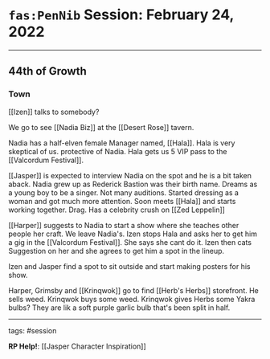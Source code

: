 # `fas:PenNib` Session: February 24, 2022
---

## 44th of Growth

### Town
[[Izen]] talks to somebody?

We go to see [[Nadia Biz]] at the [[Desert Rose]] tavern.

Nadia has a half-elven female Manager named, [[Hala]].
Hala is very skeptical of us. protective of Nadia. Hala gets us 5 VIP pass to the [[Valcordum Festival]].

[[Jasper]] is expected to interview Nadia on the spot and he  is a bit taken aback.
Nadia grew up as Rederick Bastion was their birth name. Dreams as a young boy to be a singer. Not many auditions. Started dressing as a woman and got much more attention. Soon meets [[Hala]] and starts working together. Drag. Has a celebrity crush on [[Zed Leppelin]]

[[Harper]] suggests to Nadia to start a show where she teaches other people her craft.
We leave Nadia's. Izen stops Hala and asks her to get him a gig in the [[Valcordum Festival]]. She says she cant do it. Izen then cats Suggestion on her and she agrees to get him a spot in the lineup.

Izen and Jasper find a spot to sit outside and start making posters for his show.

Harper, Grimsby and [[Krinqwok]] go to find [[Herb's Herbs]] storefront. He sells weed. Krinqwok buys some weed. Krinqwok gives Herbs some Yakra bulbs? They are lik a soft purple garlic bulb that's been split in half.




---

tags: #session

**RP Help!**: [[Jasper Character Inspiration]]